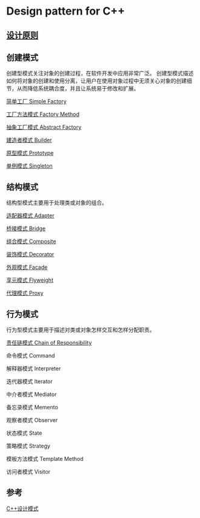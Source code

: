 # Design pattern for C++

## [设计原则](doc/01-设计原则.md)

## 创建模式
创建型模式关注对象的创建过程，在软件开发中应用非常广泛。
创建型模式描述如何将对象的创建和使用分离，让用户在使用对象过程中无须关心对象的创建细节，从而降低系统耦合度，并且让系统易于修改和扩展。

[简单工厂 Simple Factory](doc/02-简单工厂.md)

[工厂方法模式 Factory Method](doc/03-工厂方法.md)

[抽象工厂模式 Abstract Factory](doc/04-抽象工厂.md)

[建造者模式 Builder](doc/05-建造者.md)

[原型模式 Prototype](doc/06-原型.md)

[单例模式 Singleton](doc/07-单例.md)

## 结构模式
结构型模式主要用于处理类或对象的组合。

[适配器模式 Adapter](doc/08-适配器.md)

[桥接模式 Bridge](doc/09-桥接.md)

[组合模式 Composite](doc/10-组合.md)

[装饰模式 Decorator](doc/11-装饰.md)

[外观模式 Facade](doc/12-外观.md)

[享元模式 Flyweight](doc/13-享元.md)

[代理模式 Proxy](doc/14-代理.md)

## 行为模式
行为型模式主要用于描述对类或对象怎样交互和怎样分配职责。

[责任链模式 Chain of Responsibility](doc/15-责任链.md)

命令模式 Command

解释器模式 Interpreter

迭代器模式 Iterator

中介者模式 Mediator

备忘录模式 Memento

观察者模式 Observer

状态模式 State

策略模式 Strategy

模板方法模式 Template Method

访问者模式 Visitor

## 参考
[C++设计模式](https://blog.csdn.net/sinat_21107433/category_9418696.html)